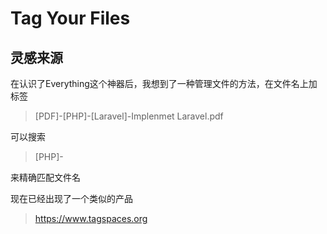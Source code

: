 # Tag Your Files

## 灵感来源

在认识了Everything这个神器后，我想到了一种管理文件的方法，在文件名上加标签

> [PDF]-[PHP]-[Laravel]-Implenmet Laravel.pdf

可以搜索
> [PHP]-

来精确匹配文件名


现在已经出现了一个类似的产品
> https://www.tagspaces.org